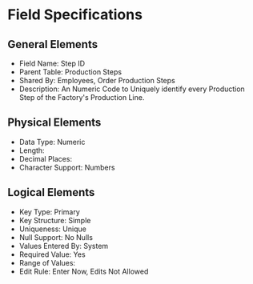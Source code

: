 # Field Specifications

## General Elements

- Field Name: Step ID
- Parent Table: Production Steps
- Shared By: Employees, Order Production Steps
- Description: An Numeric Code to Uniquely identify every Production Step of the Factory's Production Line.

## Physical Elements

- Data Type: Numeric
- Length: 
- Decimal Places: 
- Character Support: Numbers

## Logical Elements

- Key Type: Primary
- Key Structure: Simple
- Uniqueness: Unique
- Null Support: No Nulls
- Values Entered By: System
- Required Value: Yes
- Range of Values: 
- Edit Rule: Enter Now, Edits Not Allowed
